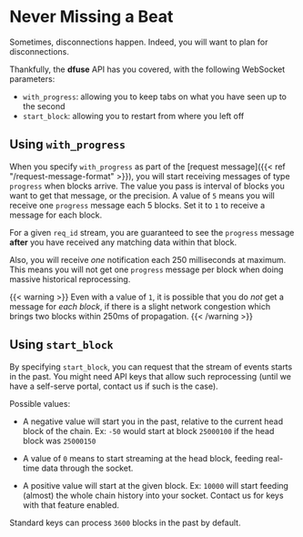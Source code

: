 # Never Missing a Beat

Sometimes, disconnections happen. Indeed, you will want to plan for disconnections.

Thankfully, the **dfuse** API has you covered, with the following WebSocket parameters:

* `with_progress`: allowing you to keep tabs on what you have seen up to the second
* `start_block`: allowing you to restart from where you left off

## Using `with_progress`

When you specify `with_progress` as part of the
[request message]({{< ref "/request-message-format" >}}), you will start
receiving messages of type `progress` when blocks arrive. The value
you pass is interval of blocks you want to get that message, or the
precision.  A value of `5` means you will receive one `progress`
message each 5 blocks. Set it to `1` to receive a message for each
block.

For a given `req_id` stream, you are guaranteed to see the `progress`
message **after** you have received any matching data within that
block.

Also, you will receive *one* notification each 250 milliseconds at
maximum. This means you will not get one `progress` message per block
when doing massive historical reprocessing.

{{< warning >}}
Even with a value of `1`, it is possible that you do *not* get a
message for *each block*, if there is a slight network congestion
which brings two blocks within 250ms of propagation.
{{< /warning >}}


## Using `start_block`

By specifying `start_block`, you can request that the stream of events
starts in the past. You might need API keys that allow such
reprocessing (until we have a self-serve portal, contact us if such is
the case).

Possible values:

* A negative value will start you in the past, relative to the current
  head block of the chain. Ex: `-50` would start at block `25000100`
  if the head block was `25000150`

* A value of `0` means to start streaming at the head block, feeding
  real-time data through the socket.

* A positive value will start at the given block. Ex: `10000` will
  start feeding (almost) the whole chain history into your
  socket. Contact us for keys with that feature enabled.

Standard keys can process `3600` blocks in the past by default.
